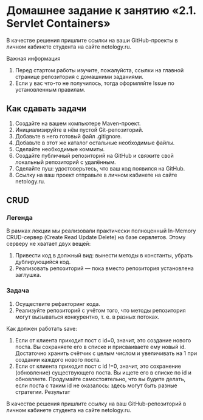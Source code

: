 # Домашнее задание к занятию «2.1. Servlet Containers»
В качестве решения пришлите ссылки на ваши GitHub-проекты в личном кабинете студента на сайте netology.ru.

Важная информация

1. Перед стартом работы изучите, пожалуйста, ссылки на главной странице репозитория с домашними заданиями.
2. Если у вас что-то не получилось, тогда оформляйте Issue по установленным правилам.
## Как сдавать задачи
1. Создайте на вашем компьютере Maven-проект.
2. Инициализируйте в нём пустой Git-репозиторий.
3. Добавьте в него готовый файл .gitignore.
4. Добавьте в этот же каталог остальные необходимые файлы.
5. Сделайте необходимые коммиты.
6. Создайте публичный репозиторий на GitHub и свяжите свой локальный репозиторий с удалённым.
7. Сделайте пуш: удостоверьтесь, что ваш код появился на GitHub.
8. Ссылку на ваш проект отправьте в личном кабинете на сайте netology.ru.
## CRUD
### Легенда
В рамках лекции мы реализовали практически полноценный In-Memory CRUD-сервер (Create Read Update Delete) на базе сервлетов. Этому серверу не хватает двух вещей:

1. Привести код в должный вид: вынести методы в константы, убрать дублирующийся код.
2. Реализовать репозиторий — пока вместо репозитория установлена заглушка.
### Задача
1. Осуществите рефакторинг кода.
2. Реализуйте репозиторий с учётом того, что методы репозитория могут вызываться конкурентно, т. е. в разных потоках.
   
Как должен работать save:

1. Если от клиента приходит пост с id=0, значит, это создание нового поста. Вы сохраняете его в списке и присваиваете ему новый id. Достаточно хранить счётчик с целым числом и увеличивать на 1 при создании каждого нового поста.
2. Если от клиента приходит пост с id !=0, значит, это сохранение (обновление) существующего поста. Вы ищете его в списке по id и обновляете. Продумайте самостоятельно, что вы будете делать, если поста с таким id не оказалось: здесь могут быть разные стратегии.
Результат

В качестве решения пришлите ссылку на ваш GitHub-репозиторий в личном кабинете студента на сайте netology.ru.